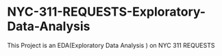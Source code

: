# NYC-311-REQUESTS-Exploratory-Data-Analysis
This Project is an EDA(Exploratory Data Analysis ) on NYC 311 REQUESTS
